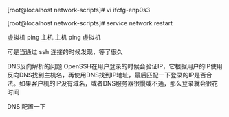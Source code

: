 
[root@localhost network-scripts]# vi ifcfg-enp0s3

[root@localhost network-scripts]# service network restart

虚拟机 ping 主机
主机 ping 虚拟机

可是当通过 ssh 连接的时候发现，等了很久

DNS反向解析的问题
OpenSSH在用户登录的时候会验证IP，它根据用户的IP使用反向DNS找到主机名，再使用DNS找到IP地址，最后匹配一下登录的IP是否合法。如果客户机的IP没有域名，或者DNS服务器很慢或不通，那么登录就会很花时间

DNS 配置一下